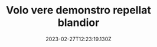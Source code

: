 ---
title: "Volo vere demonstro repellat blandior"
date: 2023-02-27T12:23:19.130Z
permalink: "/volo-vere-demonstro-repellat-blandior/"
---